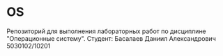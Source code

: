 # OS
Репозиторий для выполнения лабораторных работ по дисциплине "Операционные систему".
Студент: Басалаев Даниил Александрович 5030102/10201
